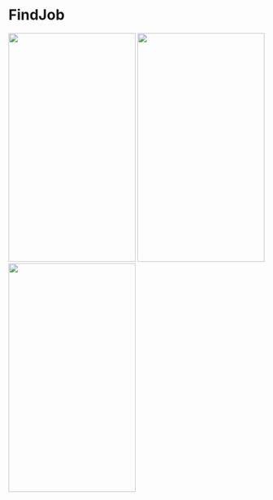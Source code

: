 # FindJob


<img src="https://user-images.githubusercontent.com/123153282/218551061-c14f8e3c-9c3a-486d-96f1-ec61e7081194.png" width="250" height="450">
<img src="https://user-images.githubusercontent.com/123153282/218551066-8c93468d-f5da-4231-9142-0899d50eb328.png" width="250" height="450">
<img src="https://user-images.githubusercontent.com/123153282/218551069-5b879a0e-9b9b-4750-87b9-ed2fa9a3679c.png" width="250" height="450">
